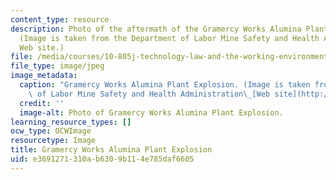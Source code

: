```yaml
---
content_type: resource
description: Photo of the aftermath of the Gramercy Works Alumina Plant Explosion.
  (Image is taken from the Department of Labor Mine Safety and Health Administration
  Web site.)
file: /media/courses/10-805j-technology-law-and-the-working-environment-spring-2006/e3691271310ab6309b114e785daf6605_10-805js06.jpg
file_type: image/jpeg
image_metadata:
  caption: "Gramercy Works Alumina Plant Explosion. (Image is taken from the Department\
    \ of Labor Mine Safety and Health Administration\_[Web site](http://www.msha.gov/).)"
  credit: ''
  image-alt: Photo of Gramercy Works Alumina Plant Explosion.
learning_resource_types: []
ocw_type: OCWImage
resourcetype: Image
title: Gramercy Works Alumina Plant Explosion
uid: e3691271-310a-b630-9b11-4e785daf6605
---
```

